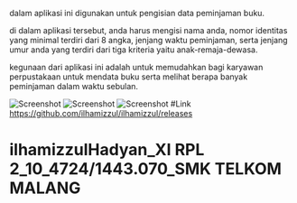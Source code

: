 dalam aplikasi ini digunakan untuk pengisian data peminjaman buku.

di dalam aplikasi tersebut, anda harus mengisi nama anda, nomor identitas yang minimal terdiri dari 8 angka, 
jenjang waktu peminjaman, serta jenjang umur anda yang terdiri dari tiga kriteria yaitu anak-remaja-dewasa.

kegunaan dari aplikasi ini adalah untuk memudahkan bagi karyawan perpustakaan untuk mendata buku serta melihat berapa banyak peminjaman dalam waktu sebulan.

![Screenshot](https://github.com/ilhamizzul/ilhamizzul/blob/master/Screenshot%201.JPG?raw=true)
![Screenshot](https://github.com/ilhamizzul/ilhamizzul/blob/master/Screenshot%202.JPG?raw=true)
![Screenshot](https://github.com/ilhamizzul/ilhamizzul/blob/master/Screenshot%203.JPG?raw=true)
#Link
https://github.com/ilhamizzul/ilhamizzul/releases
# ilhamizzulHadyan_XI RPL 2_10_4724/1443.070_SMK TELKOM MALANG  

